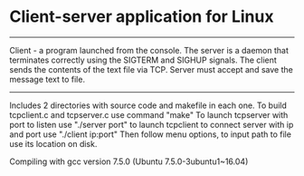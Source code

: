 # Сlient-server application for Linux
-------------------------------------

Client - a program launched from the console.
The server is a daemon that terminates correctly using the SIGTERM and SIGHUP signals.
The client sends the contents of the text file via TCP.
Server must accept and save the message text to file.
<hr>
Includes 2 directories with source code and makefile in each one.
To build tcpclient.c and tcpserver.c use command "make"
To launch tcpserver with port to listen use "./server port"
to launch tcpclient to connect server with ip and port use "./client ip:port"
Then follow menu options, to input path to file use its location on disk.

Compiling with gcc version 7.5.0 (Ubuntu 7.5.0-3ubuntu1~16.04) 


